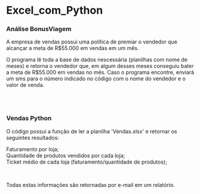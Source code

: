 # Excel_com_Python

<h3>Análise BonusViagem</h3>
<p>A empresa de vendas possui uma política de premiar o vendedor que alcançar a meta de R$55.000 em vendas em um mês.</p>
  
<p>O programa lê toda a base de dados nescessária (planilhas com nome de meses) e retorna o vendedor que,
em algum desses meses conseguiu bater a meta de R$55.000 em vendas no mês.
Caso o programa encontre, enviará um sms para o número indicado no código com o nome do vendedor e o valor de venda.</p>
<br><br>

<h3>Vendas Python</h3>
<p>O código possui a função de ler a planilha 'Vendas.xlsx' e retornar os seguintes resultados:</p>
<p>Faturamento por loja;<br>
Quantidade de produtos vendidos por cada loja;<br>
Ticket médio de cada loja (faturamento/quantidade de produtos);</p>
<br>

<p>Todas estas informações são retornadas por e-mail em um relatório.</p>

